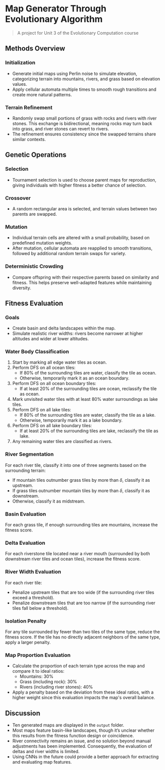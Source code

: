 # Map Generator Through Evolutionary Algorithm

> A project for Unit 3 of the Evolutionary Computation course

## Methods Overview

### Initialization

- Generate initial maps using Perlin noise to simulate elevation, categorizing terrain into mountains, rivers, and grass based on elevation values.
- Apply cellular automata multiple times to smooth rough transitions and create more natural patterns.

### Terrain Refinement

- Randomly swap small portions of grass with rocks and rivers with river stones. This exchange is bidirectional, meaning rocks may turn back into grass, and river stones can revert to rivers.
- The refinement ensures consistency since the swapped terrains share similar contexts.

## Genetic Operations

### Selection

- Tournament selection is used to choose parent maps for reproduction, giving individuals with higher fitness a better chance of selection.

### Crossover

- A random rectangular area is selected, and terrain values between two parents are swapped.

### Mutation

- Individual terrain cells are altered with a small probability, based on predefined mutation weights.
- After mutation, cellular automata are reapplied to smooth transitions, followed by additional random terrain swaps for variety.

### Deterministic Crowding

- Compare offspring with their respective parents based on similarity and fitness. This helps preserve well-adapted features while maintaining diversity.

## Fitness Evaluation

### Goals

- Create basin and delta landscapes within the map.
- Simulate realistic river widths: rivers become narrower at higher altitudes and wider at lower altitudes.

### Water Body Classification

1. Start by marking all edge water tiles as ocean.
2. Perform DFS on all ocean tiles:
   - If 80% of the surrounding tiles are water, classify the tile as ocean.
   - Otherwise, temporarily mark it as an ocean boundary.
3. Perform DFS on all ocean boundary tiles:
   - If at least 20% of the surrounding tiles are ocean, reclassify the tile as ocean.
4. Mark unvisited water tiles with at least 80% water surroundings as lake tiles.
5. Perform DFS on all lake tiles:
   - If 80% of the surrounding tiles are water, classify the tile as a lake.
   - Otherwise, temporarily mark it as a lake boundary.
6. Perform DFS on all lake boundary tiles:
   - If at least 20% of the surrounding tiles are lake, reclassify the tile as lake.
7. Any remaining water tiles are classified as rivers.

### River Segmentation

For each river tile, classify it into one of three segments based on the surrounding terrain:

- If mountain tiles outnumber grass tiles by more than $\delta$, classify it as upstream.
- If grass tiles outnumber mountain tiles by more than $\delta$, classify it as downstream.
- Otherwise, classify it as midstream.

### Basin Evaluation

For each grass tile, if enough surrounding tiles are mountains, increase the fitness score.

### Delta Evaluation

For each riverstone tile located near a river mouth (surrounded by both downstream river tiles and ocean tiles), increase the fitness score.

### River Width Evaluation

For each river tile:

- Penalize upstream tiles that are too wide (if the surrounding river tiles exceed a threshold).
- Penalize downstream tiles that are too narrow (if the surrounding river tiles fall below a threshold).

### Isolation Penalty

For any tile surrounded by fewer than two tiles of the same type, reduce the fitness score. If the tile has no directly adjacent neighbors of the same type, apply a larger penalty.

### Map Proportion Evaluation

- Calculate the proportion of each terrain type across the map and compare it to ideal ratios:
  - Mountains: 30%
  - Grass (including rock): 30%
  - Rivers (including river stones): 40%
- Apply a penalty based on the deviation from these ideal ratios, with a higher weight since this evaluation impacts the map's overall balance.

## Discussion

- Ten generated maps are displayed in the `output` folder.
- Most maps feature basin-like landscapes, though it’s unclear whether this results from the fitness function design or coincidence.
- River connectivity remains an issue, and no solution beyond manual adjustments has been implemented. Consequently, the evaluation of deltas and river widths is limited.
- Using CNNs in the future could provide a better approach for extracting and evaluating map features.
